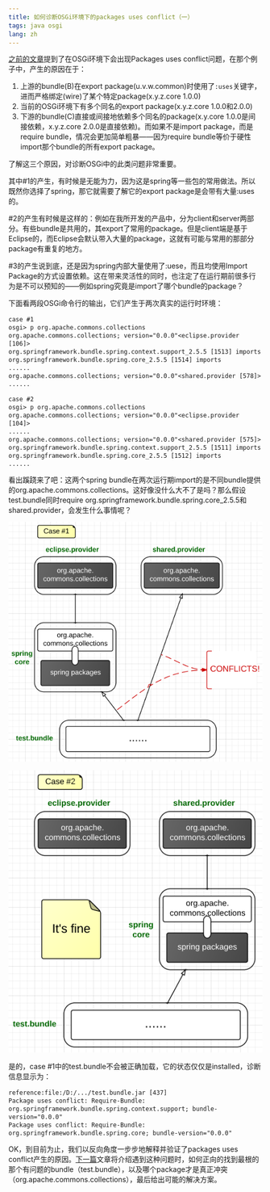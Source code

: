 ```yaml
---
title: 如何诊断OSGi环境下的packages uses conflict（一）
tags: java osgi
lang: zh
---
```


[之前的文章](http://www.lifebackup.cn/osgi-bundle-dependency.html)提到了在OSGi环境下会出现Packages uses conflict问题，在那个例子中，产生的原因在于：

1. 上游的bundle(B)在export package(u.v.w.common)时使用了`:uses`关键字，进而严格绑定(wire)了某个特定package(x.y.z.core 1.0.0)  
1. 当前的OSGi环境下有多个同名的export package(x.y.z.core 1.0.0和2.0.0)  
1. 下游的bundle(C)直接或间接地依赖多个同名的package(x.y.core 1.0.0是间接依赖，x.y.z.core 2.0.0是直接依赖)。而如果不是import package，而是require bundle，情况会更加简单粗暴——因为require bundle等价于硬性import那个bundle的所有export package。

了解这三个原因，对诊断OSGi中的此类问题非常重要。

<!--more-->

其中#1的产生，有时候是无能为力，因为这是spring等一些包的常用做法。所以既然你选择了spring，那它就需要了解它的export package是会带有大量:uses的。

\#2的产生有时候是这样的：例如在我所开发的产品中，分为client和server两部分。有些bundle是共用的，其export了常用的package。但是client端是基于Eclipse的，而Eclipse会默认带入大量的package，这就有可能与常用的那部分package有重复的地方。

\#3的产生说到底，还是因为spring内部大量使用了:uese，而且均使用Import Package的方式设置依赖。这在带来灵活性的同时，也注定了在运行期前很多行为是不可以预知的——例如spring究竟是import了哪个bundle的package？

下面看两段OSGi命令行的输出，它们产生于两次真实的运行时环境：

```
case #1  
osgi> p org.apache.commons.collections  
org.apache.commons.collections; version="0.0.0"<eclipse.provider [106]>  
org.springframework.bundle.spring.context.support_2.5.5 [1513] imports  
org.springframework.bundle.spring.core_2.5.5 [1514] imports  
......  
org.apache.commons.collections; version="0.0.0"<shared.provider [578]>  
......
```

```
case #2  
osgi> p org.apache.commons.collections  
org.apache.commons.collections; version="0.0.0"<eclipse.provider [104]>  
......  
org.apache.commons.collections; version="0.0.0"<shared.provider [575]>  
org.springframework.bundle.spring.context.support_2.5.5 [1511] imports  
org.springframework.bundle.spring.core_2.5.5 [1512] imports  
......
```

看出蹊跷来了吧：这两个spring bundle在两次运行期import的是不同bundle提供的org.apache.commons.collections。这好像没什么大不了是吗？那么假设test.bundle同时require org.springframework.bundle.spring.core_2.5.5和shared.provider，会发生什么事情呢？

![image](/images/201303/image.png)

![image](/images/201303/image1.png)

是的，case #1中的test.bundle不会被正确加载，它的状态仅仅是installed，诊断信息显示为：

```
reference:file:/D:/.../test.bundle.jar [437]  
Package uses conflict: Require-Bundle: org.springframework.bundle.spring.context.support; bundle-version="0.0.0"  
Package uses conflict: Require-Bundle: org.springframework.bundle.spring.core; bundle-version="0.0.0"
```

OK，到目前为止，我们以反向角度一步步地解释并验证了packages uses conflict产生的原因。[下一篇](http://www.lifebackup.cn/diagnose-packages-uses-conflict-2.html)文章将介绍遇到这种问题时，如何正向的找到最根的那个有问题的bundle（test.bundle），以及哪个package才是真正冲突（org.apache.commons.collections），最后给出可能的解决方案。

  

